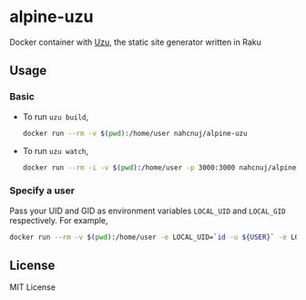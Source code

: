 # alpine-uzu

Docker container with [Uzu](https://github.com/scmorrison/uzu), the static site generator written in Raku

## Usage

### Basic

- To run `uzu build`,
  ```sh
  docker run --rm -v $(pwd):/home/user nahcnuj/alpine-uzu
  ```
- To run `uzu watch`,
  ```sh
  docker run --rm -i -v $(pwd):/home/user -p 3000:3000 nahcnuj/alpine-uzu watch
  ```

### Specify a user

Pass your UID and GID as environment variables `LOCAL_UID` and `LOCAL_GID` respectively.
For example,
```sh
docker run --rm -v $(pwd):/home/user -e LOCAL_UID=`id -u ${USER}` -e LOCAL_GID=`id -g ${USER}` nahcnuj/alpine-uzu
```

## License

MIT License
